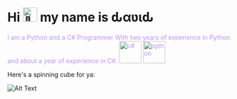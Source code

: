 <h1 class="center"> Hi <picture>
  <source srcset="https://fonts.gstatic.com/s/e/notoemoji/latest/1f44b_1f3fb/512.webp" type="image/webp">
  <img src="https://fonts.gstatic.com/s/e/notoemoji/latest/1f44b_1f3fb/512.gif" alt="👋" width="32" height="32">
</picture> my name is ԃαʋιԃ </h1>

<p style="color: #bd93f9;">
I am a Python and a C# Programmer With two years of experience in Python and about a year of experience in C#. <img alt="c#" src="https://cdn-idpgf.nitrocdn.com/TSeLIaDKAUBecatjFLZJpxhTJKErGZRH/assets/images/optimized/rev-2fec28e/insights/wp-content/uploads/2021/02/c.gif" width="50px">
<img alt="python" src="https://i.pinimg.com/originals/ca/00/60/ca0060f3414e6e20b75983acddafad53.gif" width="50px">
</p>

Here's a spinning cube for ya:

![Alt Text](https://media4.giphy.com/media/v1.Y2lkPTc5MGI3NjExYmFkMDIzODVkZmZmYmQ0YzNmODJiMDhhNGQ3OGZhYmIzYTc0OThkNCZjdD1n/lwo2cfTZq6TtsxeeW8/giphy.gif)
